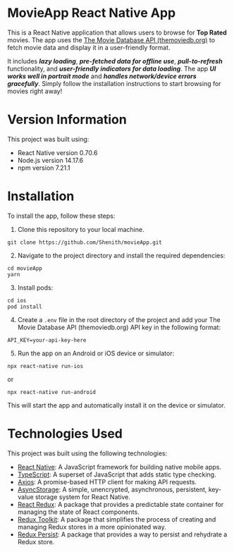 # MovieApp React Native App

This is a React Native application that allows users to browse for **Top Rated** movies. The app uses the [The Movie Database API (themoviedb.org)](https://developers.themoviedb.org/3/movies/) to fetch movie data and display it in a user-friendly format.

It includes ***lazy loading***, ***pre-fetched data for offline use***, ***pull-to-refresh*** functionality, and ***user-friendly indicators for data loading***. The app ***UI works well in portrait mode*** and ***handles network/device errors gracefully***. Simply follow the installation instructions to start browsing for movies right away!

#  Version Information

This project was built using:
-   React Native version 0.70.6
-   Node.js version 14.17.6
-   npm version 7.21.1

#  Installation

To install the app, follow these steps:

 1. Clone this repository to your local machine.
 ```
 git clone https://github.com/Shenith/movieApp.git
 ```

2. Navigate to the project directory and install the required dependencies:
```
cd movieApp
yarn
```

3. Install pods:

```
cd ios
pod install
```

4. Create a `.env` file in the root directory of the project and add your The Movie Database API (themoviedb.org) API key in the following format:
```
API_KEY=your-api-key-here
```

5. Run the app on an Android or iOS device or simulator:
```
npx react-native run-ios
```
or
```
npx react-native run-android
```

This will start the app and automatically install it on the device or simulator.


#  Technologies Used
This project was built using the following technologies:

 -    [React Native](https://reactnative.dev/): A JavaScript framework for building native mobile apps.
 -    [TypeScript](https://www.typescriptlang.org/): A superset of JavaScript that adds static type checking.
 -    [Axios](https://github.com/axios/axios): A promise-based HTTP client for making API requests.
 -    [AsyncStorage](https://www.npmjs.com/package/@react-native-async-storage/async-storage): A simple, unencrypted, asynchronous, persistent, key-value storage system for React Native.
 -    [React Redux](https://react-redux.js.org/): A package that provides a predictable state container for managing the state of React components.
 -    [Redux Toolkit](https://redux-toolkit.js.org/): A package that simplifies the process of creating and managing Redux stores in a more opinionated way.
 -    [Redux Persist](https://www.npmjs.com/package/redux-persist): A package that provides a way to persist and rehydrate a Redux store.
